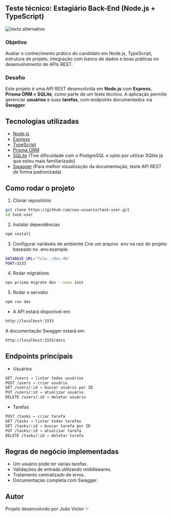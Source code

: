 ## Teste técnico: Estagiário Back-End (Node.js + TypeScript)

![texto alternativo](./github/preview.png)

### Objetivo

Avaliar o conhecimento prático do candidato em Node.js, TypeScript, estrutura de projeto, integração com banco de dados e boas práticas no desenvolvimento de APIs REST.

### Desafio

Este projeto é uma API REST desenvolvida em **Node.js** com **Express**, **Prisma ORM** e **SQLite**, como parte de um teste técnico.
A aplicação permite gerenciar **usuários** e suas **tarefas**, com endpoints documentados via **Swagger**.

##  Tecnologias utilizadas
- [Node.js](https://nodejs.org/)
- [Express](https://expressjs.com/)
- [TypeScript](https://www.typescriptlang.org/)
- [Prisma ORM](https://www.prisma.io/)
- [SQLite](https://www.sqlite.org/) (Tive dificuldade com o PostgreSQL e optei por utilizar SQlite já que estou mais familiarizado)
- [Swagger](https://swagger.io/) (Para melhor visualização da documentação, teste API REST de forma padronizada)

## Como rodar o projeto

1. Clonar repositório
```bash
git clone https://github.com/seu-usuario/task-user.git
cd task-user
```


2. Instalar dependências

```bash
npm install
```

3. Configurar variáveis de ambiente
Crie um arquivo .env na raiz do projeto baseado no .env.example:

```bash
DATABASE_URL="file:./dev.db"
PORT=3333
```

4. Rodar migrations
```bash
npx prisma migrate dev --name init
```

5. Rodar o servidor
```bash
npm run dev
```

- A API estará disponível em:
```bash
http://localhost:3333
```

A documentação Swagger estará em:
```bash
http://localhost:3333/docs
```

## Endpoints principais
- Usuários
```bash
GET /users → listar todos usuários
POST /users → criar usuário
GET /users/:id → buscar usuário por ID
PUT /users/:id → atualizar usuário
DELETE /users/:id → deletar usuário
```

- Tarefas
```bash
POST /tasks → criar tarefa
GET /tasks → listar todas tarefas
GET /tasks/:id → buscar tarefa por ID
PUT /tasks/:id → atualizar tarefa
DELETE /tasks/:id → deletar tarefa
```

## Regras de negócio implementadas

- Um usuário pode ter várias tarefas.
- Validações de entrada utilizando middlewares.
- Tratamento centralizado de erros.
- Documentação completa com Swagger.

## Autor

Projeto desenvolvido por João Victor ✨
